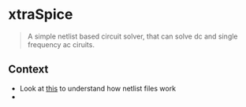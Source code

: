 # xtraSpice
> A simple netlist based circuit solver, that can solve dc and single frequency ac ciruits.
## Context
- Look at [this](https://github.com/HR-1-1/EE2703/tree/main/Week-1#readme) to understand how netlist files work
- 
